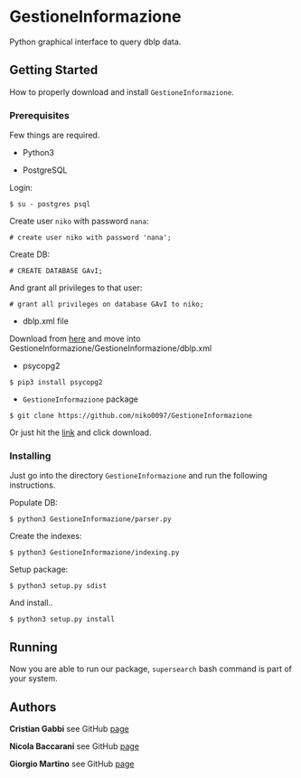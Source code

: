 # GestioneInformazione
Python graphical interface to query dblp data.
## Getting Started
How to properly download and install `GestioneInformazione`.
### Prerequisites
Few things are required.
* Python3

* PostgreSQL

Login:
```
$ su - postgres psql
```
Create user `niko` with password `nana`:
```
# create user niko with password 'nana';
```
Create DB:
```
# CREATE DATABASE GAvI;
```
And grant all privileges to that user:
```
# grant all privileges on database GAvI to niko;
```

* dblp.xml file

Download from [here](https://dblp.uni-trier.de/xml/) and move into GestioneInformazione/GestioneInformazione/dblp.xml
* psycopg2
```
$ pip3 install psycopg2
```
* `GestioneInformazione` package
```
$ git clone https://github.com/niko0097/GestioneInformazione
```
Or just hit the [link](https://github.com/niko0097/GestioneInformazione) and click download.
### Installing
Just go into the directory `GestioneInformazione` and run the following instructions.

Populate DB:
```
$ python3 GestioneInformazione/parser.py 
```
Create the indexes:
```
$ python3 GestioneInformazione/indexing.py 
```
Setup package:
```
$ python3 setup.py sdist
```
And install..
```
$ python3 setup.py install
```
## Running

Now you are able to run our package, `supersearch` bash command is part of your system.
## Authors
**Cristian Gabbi** see GitHub [page](https://github.com/cristiangabbi)

**Nicola Baccarani** see GitHub [page](https://github.com/niko0097)

**Giorgio Martino** see GitHub [page](https://github.com/GiorgioMartino)
